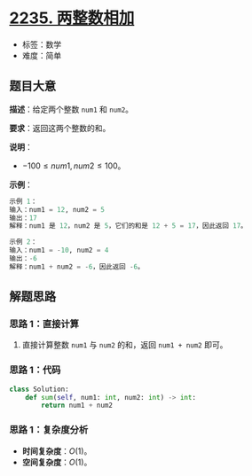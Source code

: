 # [2235. 两整数相加](https://leetcode.cn/problems/add-two-integers/)

- 标签：数学
- 难度：简单

## 题目大意

**描述**：给定两个整数 `num1` 和 `num2`。

**要求**：返回这两个整数的和。

**说明**：

- $-100 \le num1, num2 \le 100$。

**示例**：

```python
示例 1：
输入：num1 = 12, num2 = 5
输出：17
解释：num1 是 12，num2 是 5，它们的和是 12 + 5 = 17，因此返回 17。

示例 2：
输入：num1 = -10, num2 = 4
输出：-6
解释：num1 + num2 = -6，因此返回 -6。
```

## 解题思路

### 思路 1：直接计算

1. 直接计算整数 `num1` 与 `num2` 的和，返回 `num1 + num2` 即可。

### 思路 1：代码

```python
class Solution:
    def sum(self, num1: int, num2: int) -> int:
        return num1 + num2
```

### 思路 1：复杂度分析

- **时间复杂度**：$O(1)$。
- **空间复杂度**：$O(1)$。
